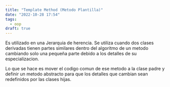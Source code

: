 ```yaml
---
title: "Template Method (Metodo Plantilla)"
date: "2022-10-28 17:54"
tags: 
  - oop
draft: true
---
```

Es utilizado en una Jerarquia de herencia. Se utiliza cuando dos clases derivadas tienen partes similares dentro del algoritmo de un metodo cambiando solo una pequeña parte debido a los detalles de su especializacion.

Lo que se hace es mover el codigo comun de ese metodo a la clase padre y definir un metodo abstracto para que los detalles que cambian sean redefinidos por las clases hijas.
